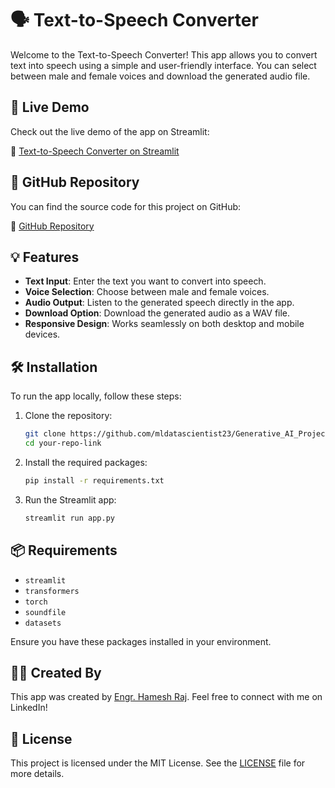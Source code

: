 # 🗣️ Text-to-Speech Converter

Welcome to the Text-to-Speech Converter! This app allows you to convert text into speech using a simple and user-friendly interface. You can select between male and female voices and download the generated audio file.

## 🚀 Live Demo

Check out the live demo of the app on Streamlit:

🔗 [Text-to-Speech Converter on Streamlit](https://TextToSpeech-app.streamlit.app/)

## 📂 GitHub Repository

You can find the source code for this project on GitHub:

🔗 [GitHub Repository](https://github.com/mldatascientist23/Generative_AI_Projects)

## 💡 Features

- **Text Input**: Enter the text you want to convert into speech.
- **Voice Selection**: Choose between male and female voices.
- **Audio Output**: Listen to the generated speech directly in the app.
- **Download Option**: Download the generated audio as a WAV file.
- **Responsive Design**: Works seamlessly on both desktop and mobile devices.

## 🛠️ Installation

To run the app locally, follow these steps:

1. Clone the repository:

    ```bash
    git clone https://github.com/mldatascientist23/Generative_AI_Projects.git
    cd your-repo-link
    ```

2. Install the required packages:

    ```bash
    pip install -r requirements.txt
    ```

3. Run the Streamlit app:

    ```bash
    streamlit run app.py
    ```

## 📦 Requirements

- `streamlit`
- `transformers`
- `torch`
- `soundfile`
- `datasets`

Ensure you have these packages installed in your environment.

## 🧑‍💻 Created By

This app was created by [Engr. Hamesh Raj](https://www.linkedin.com/in/datascientisthameshraj/). Feel free to connect with me on LinkedIn!

## 📝 License

This project is licensed under the MIT License. See the [LICENSE](LICENSE) file for more details.